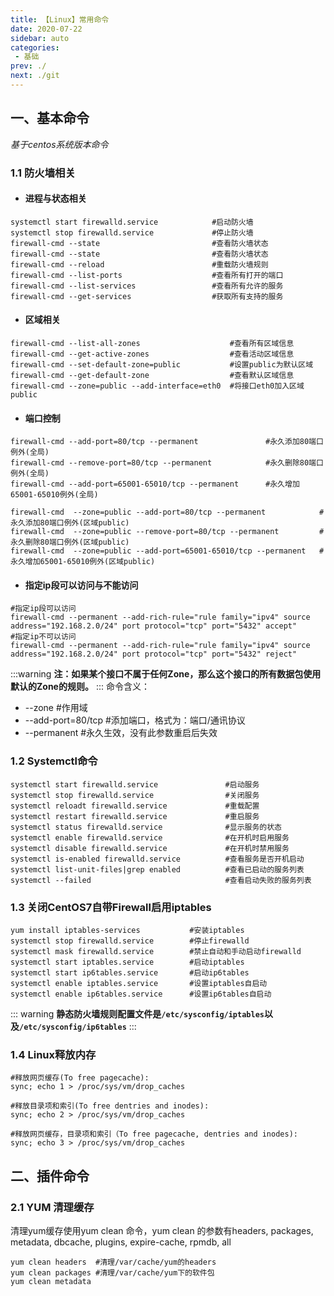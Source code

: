```yaml
---
title: 【Linux】常用命令
date: 2020-07-22
sidebar: auto
categories:
 - 基础
prev: ./
next: ./git
---
```


## 一、基本命令
*基于centos系统版本命令*
### 1.1 防火墙相关
- #### 进程与状态相关
```shell
systemctl start firewalld.service            #启动防火墙  
systemctl stop firewalld.service             #停止防火墙  
firewall-cmd --state                         #查看防火墙状态  
firewall-cmd --state                         #查看防火墙状态  
firewall-cmd --reload                        #重载防火墙规则  
firewall-cmd --list-ports                    #查看所有打开的端口  
firewall-cmd --list-services                 #查看所有允许的服务  
firewall-cmd --get-services                  #获取所有支持的服务 
```
- #### 区域相关
```shell
firewall-cmd --list-all-zones                    #查看所有区域信息  
firewall-cmd --get-active-zones                  #查看活动区域信息  
firewall-cmd --set-default-zone=public           #设置public为默认区域  
firewall-cmd --get-default-zone                  #查看默认区域信息  
firewall-cmd --zone=public --add-interface=eth0  #将接口eth0加入区域public
```
- #### 端口控制

```shell
firewall-cmd --add-port=80/tcp --permanent               #永久添加80端口例外(全局)
firewall-cmd --remove-port=80/tcp --permanent            #永久删除80端口例外(全局)
firewall-cmd --add-port=65001-65010/tcp --permanent      #永久增加65001-65010例外(全局)  

firewall-cmd  --zone=public --add-port=80/tcp --permanent            #永久添加80端口例外(区域public)
firewall-cmd  --zone=public --remove-port=80/tcp --permanent         #永久删除80端口例外(区域public)
firewall-cmd  --zone=public --add-port=65001-65010/tcp --permanent   #永久增加65001-65010例外(区域public) 
```
- #### 指定ip段可以访问与不能访问
```shell
#指定ip段可以访问
firewall-cmd --permanent --add-rich-rule="rule family="ipv4" source address="192.168.2.0/24" port protocol="tcp" port="5432" accept"
#指定ip不可以访问
firewall-cmd --permanent --add-rich-rule="rule family="ipv4" source address="192.168.2.0/24" port protocol="tcp" port="5432" reject"
```
:::warning
**注：如果某个接口不属于任何Zone，那么这个接口的所有数据包使用默认的Zone的规则。**
:::
命令含义：
  - --zone #作用域
  - --add-port=80/tcp #添加端口，格式为：端口/通讯协议
  - --permanent #永久生效，没有此参数重启后失效

### 1.2 Systemctl命令
```shell
systemctl start firewalld.service               #启动服务
systemctl stop firewalld.service                #关闭服务
systemctl reloadt firewalld.service             #重载配置
systemctl restart firewalld.service             #重启服务
systemctl status firewalld.service              #显示服务的状态
systemctl enable firewalld.service              #在开机时启用服务
systemctl disable firewalld.service             #在开机时禁用服务
systemctl is-enabled firewalld.service          #查看服务是否开机启动
systemctl list-unit-files|grep enabled          #查看已启动的服务列表
systemctl --failed                              #查看启动失败的服务列表

```
### 1.3 关闭CentOS7自带Firewall启用iptables
```shell
yum install iptables-services           #安装iptables  
systemctl stop firewalld.service        #停止firewalld  
systemctl mask firewalld.service        #禁止自动和手动启动firewalld  
systemctl start iptables.service        #启动iptables
systemctl start ip6tables.service       #启动ip6tables  
systemctl enable iptables.service       #设置iptables自启动  
systemctl enable ip6tables.service      #设置ip6tables自启动  
```
::: warning
**静态防火墙规则配置文件是`/etc/sysconfig/iptables`以及`/etc/sysconfig/ip6tables`**
:::


### 1.4 Linux释放内存

```shell
#释放网页缓存(To free pagecache):
sync; echo 1 > /proc/sys/vm/drop_caches

#释放目录项和索引(To free dentries and inodes):
sync; echo 2 > /proc/sys/vm/drop_caches

#释放网页缓存，目录项和索引（To free pagecache, dentries and inodes):
sync; echo 3 > /proc/sys/vm/drop_caches
```

## 二、插件命令
### 2.1 YUM 清理缓存
清理yum缓存使用yum clean 命令，yum clean 的参数有headers, packages, metadata, dbcache, plugins, expire-cache, rpmdb, all

```shell
yum clean headers  #清理/var/cache/yum的headers
yum clean packages #清理/var/cache/yum下的软件包
yum clean metadata
```